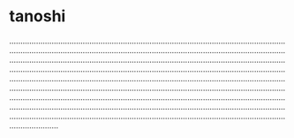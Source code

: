 # tanoshi
..................................................................................................................................................................................................................................................................................................................................................................................................................................................................................................................................................................................................................................................................................................................................................................................................................................................................................................................................................................................................................................................................................................................................................................................